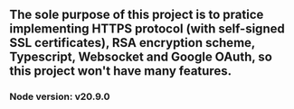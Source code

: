 ## The sole purpose of this project is to pratice implementing HTTPS protocol (with self-signed SSL certificates), RSA encryption scheme, Typescript, Websocket and Google OAuth, so this project won't have many features.

### Node version: v20.9.0
